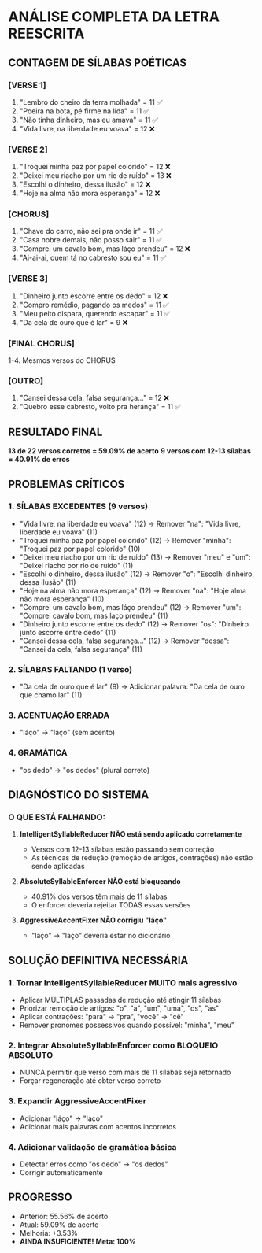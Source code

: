 # ANÁLISE COMPLETA DA LETRA REESCRITA

## CONTAGEM DE SÍLABAS POÉTICAS

### [VERSE 1]
1. "Lembro do cheiro da terra molhada" = 11 ✅
2. "Poeira na bota, pé firme na lida" = 11 ✅
3. "Não tinha dinheiro, mas eu amava" = 11 ✅
4. "Vida livre, na liberdade eu voava" = 12 ❌

### [VERSE 2]
1. "Troquei minha paz por papel colorido" = 12 ❌
2. "Deixei meu riacho por um rio de ruído" = 13 ❌
3. "Escolhi o dinheiro, dessa ilusão" = 12 ❌
4. "Hoje na alma não mora esperança" = 12 ❌

### [CHORUS]
1. "Chave do carro, não sei pra onde ir" = 11 ✅
2. "Casa nobre demais, não posso sair" = 11 ✅
3. "Comprei um cavalo bom, mas láço prendeu" = 12 ❌
4. "Ai-ai-ai, quem tá no cabresto sou eu" = 11 ✅

### [VERSE 3]
1. "Dinheiro junto escorre entre os dedo" = 12 ❌
2. "Compro remédio, pagando os medos" = 11 ✅
3. "Meu peito dispara, querendo escapar" = 11 ✅
4. "Da cela de ouro que é lar" = 9 ❌

### [FINAL CHORUS]
1-4. Mesmos versos do CHORUS

### [OUTRO]
1. "Cansei dessa cela, falsa segurança..." = 12 ❌
2. "Quebro esse cabresto, volto pra herança" = 11 ✅

## RESULTADO FINAL
**13 de 22 versos corretos = 59.09% de acerto**
**9 versos com 12-13 sílabas = 40.91% de erros**

## PROBLEMAS CRÍTICOS

### 1. SÍLABAS EXCEDENTES (9 versos)
- "Vida livre, na liberdade eu voava" (12) → Remover "na": "Vida livre, liberdade eu voava" (11)
- "Troquei minha paz por papel colorido" (12) → Remover "minha": "Troquei paz por papel colorido" (10)
- "Deixei meu riacho por um rio de ruído" (13) → Remover "meu" e "um": "Deixei riacho por rio de ruído" (11)
- "Escolhi o dinheiro, dessa ilusão" (12) → Remover "o": "Escolhi dinheiro, dessa ilusão" (11)
- "Hoje na alma não mora esperança" (12) → Remover "na": "Hoje alma não mora esperança" (10)
- "Comprei um cavalo bom, mas láço prendeu" (12) → Remover "um": "Comprei cavalo bom, mas laço prendeu" (11)
- "Dinheiro junto escorre entre os dedo" (12) → Remover "os": "Dinheiro junto escorre entre dedo" (11)
- "Cansei dessa cela, falsa segurança..." (12) → Remover "dessa": "Cansei da cela, falsa segurança" (11)

### 2. SÍLABAS FALTANDO (1 verso)
- "Da cela de ouro que é lar" (9) → Adicionar palavra: "Da cela de ouro que chamo lar" (11)

### 3. ACENTUAÇÃO ERRADA
- "láço" → "laço" (sem acento)

### 4. GRAMÁTICA
- "os dedo" → "os dedos" (plural correto)

## DIAGNÓSTICO DO SISTEMA

### O QUE ESTÁ FALHANDO:
1. **IntelligentSyllableReducer NÃO está sendo aplicado corretamente**
   - Versos com 12-13 sílabas estão passando sem correção
   - As técnicas de redução (remoção de artigos, contrações) não estão sendo aplicadas

2. **AbsoluteSyllableEnforcer NÃO está bloqueando**
   - 40.91% dos versos têm mais de 11 sílabas
   - O enforcer deveria rejeitar TODAS essas versões

3. **AggressiveAccentFixer NÃO corrigiu "láço"**
   - "láço" → "laço" deveria estar no dicionário

## SOLUÇÃO DEFINITIVA NECESSÁRIA

### 1. Tornar IntelligentSyllableReducer MUITO mais agressivo
- Aplicar MÚLTIPLAS passadas de redução até atingir 11 sílabas
- Priorizar remoção de artigos: "o", "a", "um", "uma", "os", "as"
- Aplicar contrações: "para" → "pra", "você" → "cê"
- Remover pronomes possessivos quando possível: "minha", "meu"

### 2. Integrar AbsoluteSyllableEnforcer como BLOQUEIO ABSOLUTO
- NUNCA permitir que verso com mais de 11 sílabas seja retornado
- Forçar regeneração até obter verso correto

### 3. Expandir AggressiveAccentFixer
- Adicionar "láço" → "laço"
- Adicionar mais palavras com acentos incorretos

### 4. Adicionar validação de gramática básica
- Detectar erros como "os dedo" → "os dedos"
- Corrigir automaticamente

## PROGRESSO
- Anterior: 55.56% de acerto
- Atual: 59.09% de acerto
- Melhoria: +3.53%
- **AINDA INSUFICIENTE! Meta: 100%**
